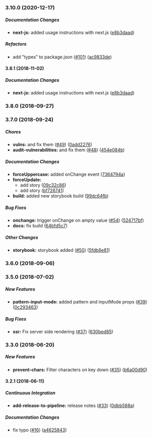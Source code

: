 ### 3.10.0 (2020-12-17)

##### Documentation Changes

* **next-js:**  added usage instructions with next.js ([e8b3daad](https://github.com/40818419/react-code-input/commit/e8b3daad4d7002f75bb5554f7e19fcbe135a1d24))

##### Refactors

*  add "types" to package.json ([#101](https://github.com/40818419/react-code-input/pull/101)) ([ac9833de](https://github.com/40818419/react-code-input/commit/ac9833dea17a80a1d046e9e1449fa9a7caacab64))

#### 3.8.1 (2018-11-02)

##### Documentation Changes

* **next-js:**  added usage instructions with next.js ([e8b3daad](https://github.com/40818419/react-code-input/commit/e8b3daad4d7002f75bb5554f7e19fcbe135a1d24))

### 3.8.0 (2018-09-27)

### 3.7.0 (2018-09-24)

##### Chores

* **vulns:**  and fix them ([#49](https://github.com/40818419/react-code-input/pull/49)) ([0add2276](https://github.com/40818419/react-code-input/commit/0add2276fb63f2f789fa944535238aa0837ff308))
* **audit-vulnerabilities:**  and fix them ([#48](https://github.com/40818419/react-code-input/pull/48)) ([454e084b](https://github.com/40818419/react-code-input/commit/454e084b116d57bc35f74fc862e4bd144aaf5f7c))

##### Documentation Changes

* **forceUppercase:**  added onChange event ([7364794a](https://github.com/40818419/react-code-input/commit/7364794ac040d77f850b17a7ccbcbb4d2beaa316))
* **forceUpdate:**
  *  add story ([09c32c86](https://github.com/40818419/react-code-input/commit/09c32c86be1f100f7a195a0344cdaa32f3e3a3c9))
  *  add story ([bf726741](https://github.com/40818419/react-code-input/commit/bf726741a27f8d17182fba451ec277a84b7fd8ce))
* **build:**  added new storybook build ([99dc64fb](https://github.com/40818419/react-code-input/commit/99dc64fb9390a25541b8b1c21f601a7644312b37))

##### Bug Fixes

* **onchange:**  trigger onChange on ampty value ([#54](https://github.com/40818419/react-code-input/pull/54)) ([524717bf](https://github.com/40818419/react-code-input/commit/524717bfe04ea1e7ba1295d3431b809647981058))
* **docs:**  fix build ([64bfd5c7](https://github.com/40818419/react-code-input/commit/64bfd5c7264d33329a34b8634216b017164e46f1))

##### Other Changes

* **storybook:**  storybook added ([#50](https://github.com/40818419/react-code-input/pull/50)) ([5fdb6e81](https://github.com/40818419/react-code-input/commit/5fdb6e813f22cbbca2b96ea1d5c9bacaaa73a74d))

### 3.6.0 (2018-09-06)

### 3.5.0 (2018-07-02)

##### New Features

* **pattern-input-mode:**  added pattern and inputMode props ([#39](https://github.com/40818419/react-code-input/pull/39)) ([0c293463](https://github.com/40818419/react-code-input/commit/0c2934639278b83eb05dd362427bb23bf483fb66))

##### Bug Fixes

* **ssr:**  Fix server side rendering ([#37](https://github.com/40818419/react-code-input/pull/37)) ([630bed85](https://github.com/40818419/react-code-input/commit/630bed85be597bc74707ae2871e0a54f37f57a92))

### 3.3.0 (2018-06-20)

##### New Features

* **prevent-chars:**  Filter characters on key down ([#35](https://github.com/40818419/react-code-input/pull/35)) ([b6a00d90](https://github.com/40818419/react-code-input/commit/b6a00d90fdf803d319adadd0938d7fe6d53479d7))

#### 3.2.1 (2018-06-11)

##### Continuous Integration

* **add-release-to-pipeline:**  release notes ([#33](https://github.com/40818419/react-code-input/pull/33)) ([0dbb588a](https://github.com/40818419/react-code-input/commit/0dbb588a78d3abdab4a34afb9dd46f5fb570ddb8))

##### Documentation Changes

*  fix typo ([#16](https://github.com/40818419/react-code-input/pull/16)) ([a4625843](https://github.com/40818419/react-code-input/commit/a4625843027d851252690eedd7acef2730ffe321))

